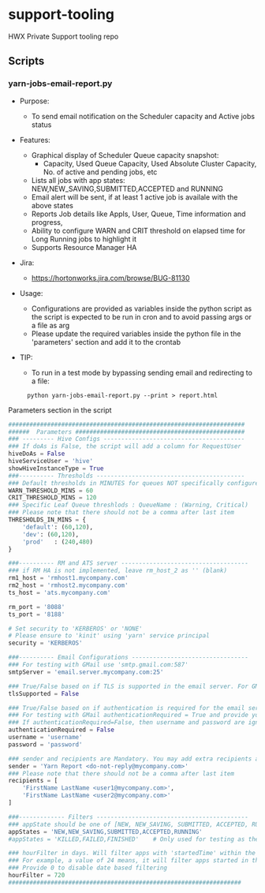 # support-tooling
HWX Private Support tooling repo

##  Scripts

### yarn-jobs-email-report.py
- Purpose:
  - To send email notification on the Scheduler capacity and Active jobs status
- Features:
  - Graphical display of Scheduler Queue capacity snapshot:
    - Capacity, Used Queue Capacity, Used Absolute Cluster Capacity, No. of active and pending jobs, etc
  - Lists all jobs with app states: NEW,NEW_SAVING,SUBMITTED,ACCEPTED and RUNNING
  - Email alert will be sent, if at least 1 active job is availale with the above states
  - Reports Job details like AppIs, User, Queue, Time information and progress,
  - Ability to configure WARN and CRIT threshold on elapsed time for Long Running jobs to highlight it
  - Supports Resource Manager HA
- Jira:
  - https://hortonworks.jira.com/browse/BUG-81130
- Usage:
  - Configurations are provided as variables inside the python script as the script is expected to be run in cron and to avoid passing args or a file as arg
  - Please update the required variables inside the python file in the 'parameters' section and add it to the crontab

- TIP:
  - To run in a test mode by bypassing sending email and redirecting to a file:
  ```
    python yarn-jobs-email-report.py --print > report.html
  ```

Parameters section in the script

```python
###################################################################
######  Parameters ################################################
### --------- Hive Configs ----------------------------------------
### If doAs is False, the script will add a column for RequestUser
hiveDoAs = False
hiveServiceUser = 'hive'
showHiveInstanceType = True
###---------- Thresholds ------------------------------------------
### Default thresholds in MINUTES for queues NOT specifically configured below
WARN_THRESHOLD_MINS = 60
CRIT_THRESHOLD_MINS = 120
### Specific Leaf Queue threshlods : QueueName : (Warning, Critical)
### Please note that there should not be a comma after last item
THRESHOLDS_IN_MINS = {
    'default': (60,120),
    'dev': (60,120),
    'prod'   : (240,480)
}

###---------- RM and ATS server ------------------------------------
### if RM HA is not implemented, leave rm_host_2 as '' (blank)
rm1_host = 'rmhost1.mycompany.com'
rm2_host = 'rmhost2.mycompany.com'
ts_host = 'ats.mycompany.com'

rm_port = '8088'
ts_port = '8188'

# Set security to 'KERBEROS' or 'NONE'
# Please ensure to 'kinit' using 'yarn' service principal
security = 'KERBEROS'

###---------- Email Configurations ---------------------------------
### For testing with GMail use 'smtp.gmail.com:587'
smtpServer = 'email.server.mycompany.com:25'

### True/False based on if TLS is supported in the email server. For GMail, this value is True
tlsSupported = False

### True/False based on if authentication is required for the email server
### For testing with GMail authenticationRequired = True and provide your username and password
### If authenticationRequired=False, then username and password are ignored
authenticationRequired = False
username = 'username'
password = 'password'

### sender and recipients are Mandatory. You may add extra recipients as comma separated
sender = 'Yarn Report <do-not-reply@mycompany.com>'
### Please note that there should not be a comma after last item
recipients = [
    'FirstName LastName <user1@mycompany.com>',
    'FirstName LastName <user2@mycompany.com>'
]

###------------- Filters -------------------------------------------
### appState should be one of [NEW, NEW_SAVING, SUBMITTED, ACCEPTED, RUNNING, FINISHED, FAILED, KILLED]
appStates = 'NEW,NEW_SAVING,SUBMITTED,ACCEPTED,RUNNING'
#appStates = 'KILLED,FAILED,FINISHED'    # Only used for testing as there may not be many active jobs

### hourFilter in days. Will filter apps with 'startedTime' within the last 'hourFilter' hours
### For example, a value of 24 means, it will filter apps started in the last 24 hours
### Provide 0 to disable date based filtering
hourFilter = 720
##################################################################
```
